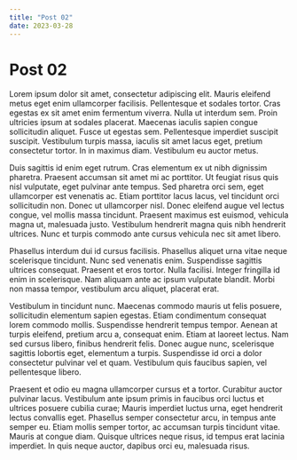 ```yaml
---
title: "Post 02"
date: 2023-03-28
---
```

# Post 02

Lorem ipsum dolor sit amet, consectetur adipiscing elit. Mauris eleifend metus eget enim ullamcorper facilisis. Pellentesque et sodales tortor. Cras egestas ex sit amet enim fermentum viverra. Nulla ut interdum sem. Proin ultricies ipsum at sodales placerat. Maecenas iaculis sapien congue sollicitudin aliquet. Fusce ut egestas sem. Pellentesque imperdiet suscipit suscipit. Vestibulum turpis massa, iaculis sit amet lacus eget, pretium consectetur tortor. In in maximus diam. Vestibulum eu auctor metus.

Duis sagittis id enim eget rutrum. Cras elementum ex ut nibh dignissim pharetra. Praesent accumsan sit amet mi ac porttitor. Ut feugiat risus quis nisl vulputate, eget pulvinar ante tempus. Sed pharetra orci sem, eget ullamcorper est venenatis ac. Etiam porttitor lacus lacus, vel tincidunt orci sollicitudin non. Donec ut ullamcorper nisl. Donec eleifend augue vel lectus congue, vel mollis massa tincidunt. Praesent maximus est euismod, vehicula magna ut, malesuada justo. Vestibulum hendrerit magna quis nibh hendrerit ultrices. Nunc et turpis commodo ante cursus vehicula nec sit amet libero.

Phasellus interdum dui id cursus facilisis. Phasellus aliquet urna vitae neque scelerisque tincidunt. Nunc sed venenatis enim. Suspendisse sagittis ultrices consequat. Praesent et eros tortor. Nulla facilisi. Integer fringilla id enim in scelerisque. Nam aliquam ante ac ipsum vulputate blandit. Morbi non massa tempor, vestibulum arcu aliquet, placerat erat.

Vestibulum in tincidunt nunc. Maecenas commodo mauris ut felis posuere, sollicitudin elementum sapien egestas. Etiam condimentum consequat lorem commodo mollis. Suspendisse hendrerit tempus tempor. Aenean at turpis eleifend, pretium arcu a, consequat enim. Etiam at laoreet lectus. Nam sed cursus libero, finibus hendrerit felis. Donec augue nunc, scelerisque sagittis lobortis eget, elementum a turpis. Suspendisse id orci a dolor consectetur pulvinar vel et quam. Vestibulum quis faucibus sapien, vel pellentesque libero.

Praesent et odio eu magna ullamcorper cursus et a tortor. Curabitur auctor pulvinar lacus. Vestibulum ante ipsum primis in faucibus orci luctus et ultrices posuere cubilia curae; Mauris imperdiet luctus urna, eget hendrerit lectus convallis eget. Phasellus semper consectetur arcu, in tempus ante semper eu. Etiam mollis semper tortor, ac accumsan turpis tincidunt vitae. Mauris at congue diam. Quisque ultrices neque risus, id tempus erat lacinia imperdiet. In quis neque auctor, dapibus orci eu, malesuada risus. 
